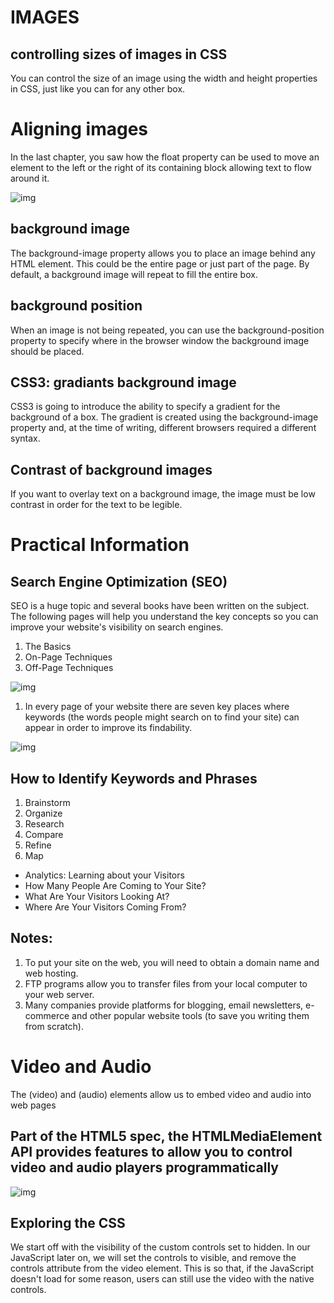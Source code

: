 # IMAGES 
## controlling sizes of images in CSS
You can control the size of an image using the width and height properties in CSS, just like you can for any other box.

# Aligning images
In the last chapter, you saw how the float property can be used to move an element to the left or the right of its containing block allowing text to flow around it.

![img](https://www.dmxzone.com/downloads/images/resize_css3.png)

## background image 
The background-image property allows you to place
an image behind any HTML element. This could be the entire page or just part of the page. By default, a background image will repeat to fill the entire box.

## background position
When an image is not being repeated, you can use the background-position property to specify where in the browser window the background
image should be placed.

## CSS3: gradiants background image 
CSS3 is going to introduce the ability to specify a gradient for the background of a box. The gradient is created using the background-image property and, at the time of writing, different browsers required a different syntax.

## Contrast of background images
If you want to overlay text on a background image, the image must be low contrast in order for the text to be legible.

# Practical Information
## Search Engine Optimization (SEO)

SEO is a huge topic and several books have been written on the subject. The following pages will help you understand the key concepts so you can
improve your website's visibility on search engines.
1. The Basics
2. On-Page Techniques
3. Off-Page Techniques

![img](https://d3da75aun3f1he.cloudfront.net/blog/2020/05/10/1000x500-20SEO.webp)

1. In every page of your website there are seven key places where keywords (the words people might search on to find your site) can appear in order to improve its findability.

![img](https://chaitanyanandigam.com/wp-content/uploads/2016/12/on-page-seo-services-1.png)

## How to Identify Keywords and Phrases
1. Brainstorm
2. Organize
3. Research
4. Compare
5. Refine
6. Map

* Analytics: Learning about your Visitors
* How Many People Are Coming to Your Site?
* What Are Your Visitors Looking At?
* Where Are Your Visitors Coming From?

## Notes:
1. To put your site on the web, you will need to obtain a domain name and web hosting.
2. FTP programs allow you to transfer files from your local computer to your web server.
3. Many companies provide platforms for blogging, email newsletters, e-commerce and other popular website tools (to save you writing them from scratch).

# Video and Audio 
The (video) and (audio) elements allow us to embed video and audio into web pages

## Part of the HTML5 spec, the HTMLMediaElement API provides features to allow you to control video and audio players programmatically
![img](https://a.ilovecoding.org/img/embeds-video-audio-and-iframe-elements-sc7.png)

## Exploring the CSS
We start off with the visibility of the custom controls set to hidden. In our JavaScript later on, we will set the controls to visible, and remove the controls attribute from the video element. This is so that, if the JavaScript doesn't load for some reason, users can still use the video with the native controls. 